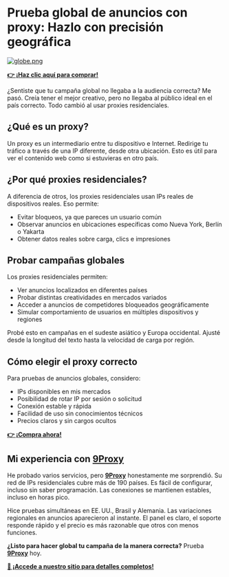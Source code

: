 # Prueba global de anuncios con proxy: Hazlo con precisión geográfica

[![globe.png](https://i.postimg.cc/zv5HzgQs/globe.png)](https://postimg.cc/njRhTCp2)

**[👉 ¡Haz clic aquí para comprar!](https://the9proxy.short.gy/github-pricing-sophie89)**

¿Sentiste que tu campaña global no llegaba a la audiencia correcta? Me pasó. Creía tener el mejor creativo, pero no llegaba al público ideal en el país correcto. Todo cambió al usar proxies residenciales.

## ¿Qué es un proxy?

Un proxy es un intermediario entre tu dispositivo e Internet. Redirige tu tráfico a través de una IP diferente, desde otra ubicación. Esto es útil para ver el contenido web como si estuvieras en otro país.

## ¿Por qué proxies residenciales?

A diferencia de otros, los proxies residenciales usan IPs reales de dispositivos reales. Eso permite:

- Evitar bloqueos, ya que pareces un usuario común  
- Observar anuncios en ubicaciones específicas como Nueva York, Berlín o Yakarta  
- Obtener datos reales sobre carga, clics e impresiones

## Probar campañas globales

Los proxies residenciales permiten:

- Ver anuncios localizados en diferentes países  
- Probar distintas creatividades en mercados variados  
- Acceder a anuncios de competidores bloqueados geográficamente  
- Simular comportamiento de usuarios en múltiples dispositivos y regiones

Probé esto en campañas en el sudeste asiático y Europa occidental. Ajusté desde la longitud del texto hasta la velocidad de carga por región.

## Cómo elegir el proxy correcto

Para pruebas de anuncios globales, considero:

- IPs disponibles en mis mercados  
- Posibilidad de rotar IP por sesión o solicitud  
- Conexión estable y rápida  
- Facilidad de uso sin conocimientos técnicos  
- Precios claros y sin cargos ocultos

**[👉 ¡Compra ahora!](https://the9proxy.short.gy/github-pricing-sophie89)**

## Mi experiencia con [9Proxy](https://the9proxy.short.gy/github-homepage-sophie89)

He probado varios servicios, pero **[9Proxy](https://the9proxy.short.gy/github-homepage-sophie89)** honestamente me sorprendió. Su red de IPs residenciales cubre más de 190 países. Es fácil de configurar, incluso sin saber programación. Las conexiones se mantienen estables, incluso en horas pico.

Hice pruebas simultáneas en EE. UU., Brasil y Alemania. Las variaciones regionales en anuncios aparecieron al instante. El panel es claro, el soporte responde rápido y el precio es más razonable que otros con menos funciones.

**¿Listo para hacer global tu campaña de la manera correcta?** Prueba **[9Proxy](https://the9proxy.short.gy/github-homepage-sophie89)** hoy.

**[📍 ¡Accede a nuestro sitio para detalles completos!](https://the9proxy.short.gy/github-homepage-sophie89)**
